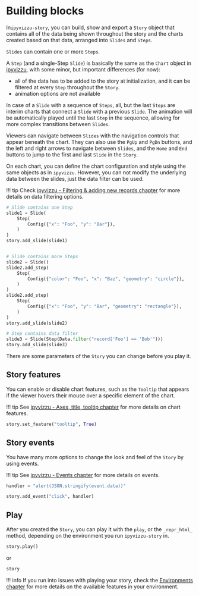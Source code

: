 # Building blocks

In`ipyvizzu-story`, you can build, show and export a `Story` object that
contains all of the data being shown throughout the story and the charts created
based on that data, arranged into `Slides` and `Steps`.

`Slides` can contain one or more `Steps`.

A `Step` (and a single-Step `Slide`) is basically the same as the `Chart` object
in [ipyvizzu](https://ipyvizzu.vizzuhq.com/0.14/tutorial/), with some minor,
but important differences (for now):

- all of the data has to be added to the story at initialization, and it can be
  filtered at every `Step` throughout the `Story`.
- animation options are not available

In case of a `Slide` with a sequence of `Steps`, all, but the last `Steps` are
interim charts that connect a `Slide` with a previous `Slide`. The animation
will be automatically played until the last `Step` in the sequence, allowing for
more complex transitions between `Slides`.

Viewers can navigate between `Slides` with the navigation controls that appear
beneath the chart. They can also use the `PgUp` and `PgDn` buttons, and the left
and right arrows to navigate between `Slides`, and the `Home` and `End` buttons
to jump to the first and last `Slide` in the `Story`.

On each chart, you can define the chart configuration and style using the same
objects as in `ipyvizzu`. However, you can not modify the underlying data
between the slides, just the data filter can be used.

!!! tip
    Check
    [ipyvizzu - Filtering & adding new records chapter](https://ipyvizzu.vizzuhq.com/0.14/tutorial/filter_add_new_records/)
    for more details on data filtering options.

```python
# Slide contains one Step
slide1 = Slide(
    Step(
        Config({"x": "Foo", "y": "Bar"}),
    )
)
story.add_slide(slide1)


# Slide contains more Steps
slide2 = Slide()
slide2.add_step(
    Step(
        Config({"color": "Foo", "x": "Baz", "geometry": "circle"}),
    )
)
slide2.add_step(
    Step(
        Config({"x": "Foo", "y": "Bar", "geometry": "rectangle"}),
    )
)
story.add_slide(slide2)

# Step contains data filter
slide3 = Slide(Step(Data.filter("record['Foo'] == 'Bob'")))
story.add_slide(slide3)
```

There are some parameters of the `Story` you can change before you play it.

## Story features

You can enable or disable chart features, such as the `Tooltip` that appears if
the viewer hovers their mouse over a specific element of the chart.

!!! tip
    See
    [ipyvizzu - Axes, title, tooltip chapter](https://ipyvizzu.vizzuhq.com/0.14/tutorial/axes_title_tooltip/)
    for more details on chart features.

```python
story.set_feature("tooltip", True)
```

## Story events

You have many more options to change the look and feel of the `Story` by using
events.

!!! tip
    See
    [ipyvizzu - Events chapter](https://ipyvizzu.vizzuhq.com/0.14/tutorial/events/)
    for more details on events.

```python
handler = "alert(JSON.stringify(event.data))"

story.add_event("click", handler)
```

## Play

After you created the `Story`, you can play it with the `play`, or the
`_repr_html_` method, depending on the environment you run `ipyvizzu-story` in.

```python
story.play()
```

or

```python
story
```

!!! info
    If you run into issues with playing your story, check the
    [Environments chapter](../environments/index.md) for more details on the
    available features in your environment.
